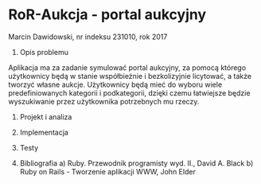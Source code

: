# RoR-Aukcja - portal aukcyjny
Marcin Dawidowski, nr indeksu 231010, rok 2017

1. Opis problemu

 Aplikacja ma za zadanie symulować portal aukcyjny, za pomocą którego użytkownicy będą w stanie współbieżnie i bezkolizyjnie licytować, a także tworzyć własne aukcje. Użytkownicy będą mieć do wyboru wiele predefiniowanych kategorii i podkategorii, dzięki czemu łatwiejsze będzie wyszukiwanie przez użytkownika potrzebnych mu rzeczy.

1. Projekt i analiza

1. Implementacja

1. Testy

1. Bibliografia
a) Ruby. Przewodnik programisty wyd. II., David A. Black
b) Ruby on Rails - Tworzenie aplikacji WWW, John Elder
